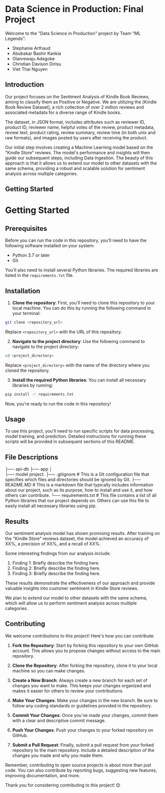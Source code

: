 # Data Science in Production: Final Project

Welcome to the "Data Science in Production" project by Team “ML Legends”:

- Stephanie Arthaud
- Abubakar Bashir Kankia
- Olanrewaju Adegoke
- Christian Davison Dirisu
- Viet Thai Nguyen

## Introduction

Our project focuses on the Sentiment Analysis of Kindle Book Reviews, aiming to classify them as Positive or Negative. We are utilizing the [Kindle Book Review Dataset], a rich collection of over 2 million reviews and associated metadata for a diverse range of Kindle books.

The dataset, in JSON format, includes attributes such as reviewer ID, product ID, reviewer name, helpful votes of the review, product metadata, review text, product rating, review summary, review time (in both unix and raw formats), and images posted by users after receiving the product.

Our initial step involves creating a Machine Learning model based on the "Kindle Store" reviews. The model's performance and insights will then guide our subsequent steps, including Data Ingestion. The beauty of this approach is that it allows us to extend our model to other datasets with the same schema, providing a robust and scalable solution for sentiment analysis across multiple categories.

## Getting Started

# Getting Started

## Prerequisites

Before you can run the code in this repository, you'll need to have the following software installed on your system:

- Python 3.7 or later
- Git

You'll also need to install several Python libraries. The required libraries are listed in the `requirements.txt` file.

## Installation

1. **Clone the repository**: First, you'll need to clone this repository to your local machine. You can do this by running the following command in your terminal:

```bash
git clone <repository_url>
```

Replace `<repository_url>` with the URL of this repository.

2. **Navigate to the project directory**: Use the following command to navigate to the project directory:

```bash
cd <project_directory>
```

Replace `<project_directory>` with the name of the directory where you cloned the repository.

3. **Install the required Python libraries**: You can install all necessary libraries by running:

```bash
pip install -r requirements.txt
```

Now, you're ready to run the code in this repository!

## Usage

To use this project, you'll need to run specific scripts for data processing, model training, and prediction. Detailed instructions for running these scripts will be provided in subsequent sections of this README.

## File Descriptions

├── api-db
├── app
│  
├── model
project.
├── .gitignore # This is a Git configuration file that specifies which files and directories should be ignored by Git.
├── README.MD # This is a markdown file that typically includes information about our project, such as its purpose, how to install and use it, and how others can contribute.
└── requirements.txt # This file contains a list of all Python libraries that our project depends on. Others can use this file to easily install all necessary libraries using pip.

## Results

Our sentiment analysis model has shown promising results. After training on the "Kindle Store" reviews dataset, the model achieved an accuracy of XX%, a precision of XX%, and a recall of XX%.

Some interesting findings from our analysis include:

1. Finding 1: Briefly describe the finding here.
2. Finding 2: Briefly describe the finding here.
3. Finding 3: Briefly describe the finding here.

These results demonstrate the effectiveness of our approach and provide valuable insights into customer sentiment in Kindle Store reviews.

We plan to extend our model to other datasets with the same schema, which will allow us to perform sentiment analysis across multiple categories.

## Contributing

We welcome contributions to this project! Here's how you can contribute:

1. **Fork the Repository**: Start by forking this repository to your own GitHub account. This allows you to propose changes without access to the main repository.

2. **Clone the Repository**: After forking the repository, clone it to your local machine so you can make changes.

3. **Create a New Branch**: Always create a new branch for each set of changes you want to make. This keeps your changes organized and makes it easier for others to review your contributions.

4. **Make Your Changes**: Make your changes in the new branch. Be sure to follow any coding standards or guidelines provided in the repository.

5. **Commit Your Changes**: Once you've made your changes, commit them with a clear and descriptive commit message.

6. **Push Your Changes**: Push your changes to your forked repository on GitHub.

7. **Submit a Pull Request**: Finally, submit a pull request from your forked repository to the main repository. Include a detailed description of the changes you made and why you made them.

Remember, contributing to open source projects is about more than just code. You can also contribute by reporting bugs, suggesting new features, improving documentation, and more.

Thank you for considering contributing to this project! 😊
